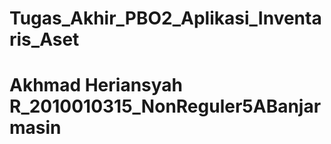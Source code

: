 # Tugas_Akhir_PBO2_Aplikasi_Inventaris_Aset
# Akhmad Heriansyah R_2010010315_NonReguler5ABanjarmasin

